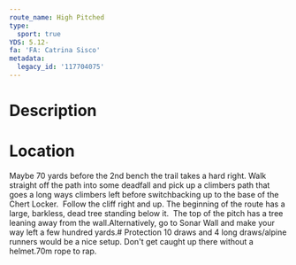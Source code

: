 ```yaml
---
route_name: High Pitched
type:
  sport: true
YDS: 5.12-
fa: 'FA: Catrina Sisco'
metadata:
  legacy_id: '117704075'
---
```

# Description
# Location
Maybe 70 yards before the 2nd bench the trail takes a hard right. Walk straight off the path into some deadfall and pick up a climbers path that goes a long ways climbers left before switchbacking up to the base of the Chert Locker.  Follow the cliff right and up. The beginning of the route has a large, barkless, dead tree standing below it.  The top of the pitch has a tree leaning away from the wall.Alternatively, go to Sonar Wall and make your way left a few hundred yards.# Protection
10 draws and 4 long draws/alpine runners would be a nice setup. Don't get caught up there without a helmet.70m rope to rap.